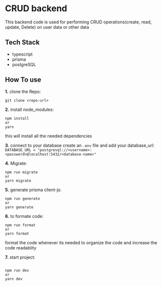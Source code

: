 # CRUD backend

This backend code is used for performing CRUD operations(create, read, update, Delete) on user data or other data

## Tech Stack

- typescript
- prisma
- postgreSQL

## How To use

**1.** clone the Repo:

```
git clone <repo-url>
```

**2.** install node_modules:

```
npm install
or
yarn
```

this will install all the needed dependencies

**3.** connect to your database
create an `.env` file and add your database_url:
` DATABASE_URL = "postgresql://<username>:<password>@localhost:5432/<database-name>" `

**4.** Migrate:

```
npm run migrate
or
yarn migrate
```

**5.** generate prisma client-js:

```
npm run generate
or
yarn generate
```

**6.** to formate code:

```
npm run format
or
yarn format
```
format the code whenever its needed to organize the code and increase the code readablity


**7.** start project:
```

npm run dev
or
yarn dev

```
